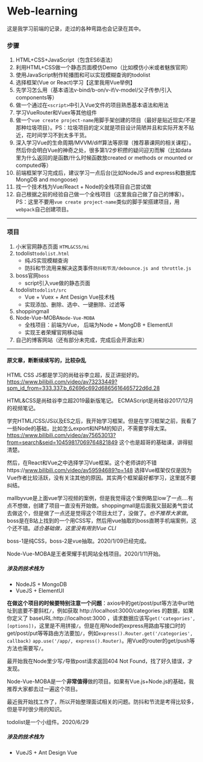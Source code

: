 # Web-learning

这是我学习前端的记录，走过的各种弯路也会记录在其中。
### 步骤
1. HTML+CSS+JavaScript（包含ES6语法）
2. 利用HTML+CSS做一个静态页面模仿Demo（比如模仿小米或者魅族官网）
3. 使用JavaScript制作轮播图和可以实现模糊查询的todolist
4. 选择框架(Vue or React)学习【这里我用Vue举例】 
  1. 先学习怎么用（基本语法v-bind/b-on/v-if/v-model/父子传参/引入components等）
  2. 做一个通过在`<script>`中引入Vue文件的项目熟悉基本语法和用法
  3. 学习VueRouter和Vuex等其他组件
  4. 做一个`vue create project-name`用脚手架创建的项目（最好是贴近现实/不是那种垃圾项目）。PS：垃圾项目的定义就是项目设计简陋并且和实际开发不贴近，花时间学习不到太多干货。
  5. 深入学习Vue的生命周期/MVVM/diff算法等原理（推荐慕课网的相关课程）。然后你会明白Vue的神奇之处，很多第1/2步积攒的疑问迎刃而解（比如data里为什么返回的是函数/什么时候函数放created or methods or mounted or computed等）
5. 前端框架学习完成后，建议学习一点后台(比如NodeJS and express和数据库MongDB and mongoose)
6. 找一个技术栈为Vue/React + Node的全栈项目自己尝试做
7. 自己根据之前的经验自己做一个全栈项目（这里我自己做了自己的博客）。PS：这里不要用`vue create project-name`类似的脚手架搭建项目，用`webpack`自己创建项目。

---
### 项目
1. 小米官网静态页面 `HTML&CSS/mi`
1. todolist`todolist.html`
   - 纯JS实现模糊查询
   - 防抖和节流用来解决这类事件`防抖和节流/debounce.js and throttle.js`
1. boss官网`boss`
   - script引入vue做的静态页面 
1. todolist`todolist/src`
   - Vue + Vuex + Ant Design Vue技术栈
   - 实现添加、删除、选中、一键删除、过滤等
1. shoppingmall
1. Node-Vue-MOBA`Node-Vue-MOBA`
   - 全栈项目：前端为Vue， 后端为Node + MongDB + ElementUI
   - 实现王者荣耀官网移动端
1. 自己的博客网站（还有部分未完成，完成后会开源出来）

---
#### 原文章，断断续续写的，比较杂乱
HTML CSS JS都是学习的尚硅谷李立超，反正讲挺好的。
https://www.bilibili.com/video/av73233449?spm_id_from=333.337.b_62696c692d6865616465722d6d.28

HTML&CSS是尚硅谷李立超2019最新版笔记。
ECMAScript是尚硅谷2017/12月的视频笔记。


学完HTML/CSS/JS以及ES之后，我开始学习框架。但是在学习框架之前，我看了一些Node的基础，比如怎么export和NPM的知识，不需要学得太深。https://www.bilibili.com/video/av75653013?from=search&seid=10459817069764821849 这个也是超哥的基础课，讲得挺清楚。

然后，在React和Vue之中选择学习Vue框架。这个老师讲的不错https://www.bilibili.com/video/av59594689?p=148
选择Vue框架仅仅是因为Vue作者比较活跃，没有关注其他的原因。其实两个框架最好都学习，这里就不要纠结。

mallbyvue是上面vue学习视频的案例，但是我觉得这个案例略显low了一点....有点不想做，创建了项目一直没有开始做。shoppingmall是后面我又鼓起勇气尝试去做这个，但是做了一点还是觉得这个项目太烂了，没做了。*也不推荐大家做*。
boss是在B站上找到的一个用CSS写，然后用vue抽取的boss直聘手机端案例，这个还不错。*适合基础做，这里没有用到Vue CLI*

 boss-1是纯CSS，boss-2是vue抽取。2020/1/09已经完成。

 Node-Vue-MOBA是王者荣耀手机网站全栈项目。2020/1/11开始。
##### 涉及的技术栈为
- NodeJS + MongoDB
- VueJS + ElementUI

**在做这个项目的时候要特别注意一个问题**：axios中的get/post/put等方法中url地址到底要不要斜杠`/`，例如获取 http://localhost:3000/categories 的数据，如果你定义了 baseURL:http://localhost:3000 ，请求数据应该写`get('categories',[options])`，这里是不用拼接`/`。但是在用Node的express用路由写接口时的get/post/put等等路由方法要加`/`，例如`express().Router.get('/categories', callback)` `app.use('/app/, express().Router)`。用Vue的router的get/push等方法也需要写`/`。

最开始我在Node里少写`/`导致post请求返回404 Not Found，找了好久错误，才发现。

Node-Vue-MOBA是一个**非常值得**做的项目。如果有Vue.js+Node.js的基础，我推荐大家都去过一遍这个项目。

最近我开始找工作了，所以开始整理面试相关的问题。防抖和节流是考得比较多，但是平时很少用的知识。

todolist是一个小组件。2020/6/29
##### 涉及的技术栈为
- VueJS + Ant Design Vue
